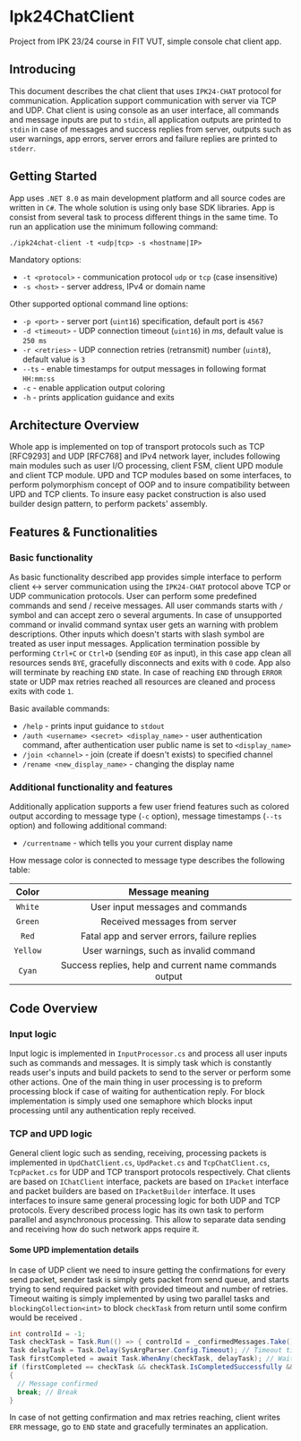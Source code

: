 # Ipk24ChatClient
Project from IPK 23/24 course in FIT VUT, simple console chat client app.
## Introducing
This document describes the chat client that uses `IPK24-CHAT` protocol for communication. Application support communication with server via TCP and UDP. Chat client is using console as an user interface, all commands and message inputs are put to `stdin`, all application outputs are printed to `stdin` in case of messages and success replies from server, outputs such as user warnings, app errors, server errors and failure replies are printed to `stderr`.

## Getting Started
App uses `.NET 8.0` as main development platform and all source codes are written in `C#`. The whole solution is using only base SDK libraries. App is consist from several task to process different things in the same time. To run an application use the minimum following command:
```shell
./ipk24chat-client -t <udp|tcp> -s <hostname|IP>
``` 
Mandatory options:
- `-t <protocol>` - communication protocol `udp` or `tcp` (case insensitive)
- `-s <host>` - server address, IPv4 or domain name

Other supported optional command line options:
- `-p <port>` - server port (`uint16`) specification, default port is `4567`
- `-d <timeout>` - UDP connection timeout (`uint16`) in *ms*, default value is `250 ms`
- `-r <retries>` - UDP connection retries (retransmit) number (`uint8`), default value is `3`
- `--ts` - enable timestamps for output messages in following format `HH:mm:ss`
- `-c` - enable application output coloring
- `-h` - prints application guidance and exits

## Architecture Overview
Whole app is implemented on top of transport protocols such as TCP [RFC9293] and UDP [RFC768] and IPv4 network layer, includes following main modules such as user I/O processing, client FSM, client UPD module and client TCP module. UPD and TCP modules based on some interfaces, to perform polymorphism concept of OOP and to insure compatibility between UPD and TCP clients. To insure easy packet construction is also used builder design pattern, to perform packets' assembly.

## Features & Functionalities
### Basic functionality
As basic functionality described app provides simple interface to perform client <-> server communication using the `IPK24-CHAT` protocol above TCP or UDP communication protocols. User can perform some predefined commands and send / receive messages. All user commands starts with `/` symbol and can accept zero o several arguments. In case of unsupported command or invalid command syntax user gets an warning with problem descriptions. Other inputs which doesn't starts with slash symbol are treated as user input messages. Application termination possible by performing `Ctrl+C` or `Ctrl+D` (sending `EOF` as input), in this case app clean all resources sends `BYE`, gracefully disconnects and exits with `0` code. App also will terminate by reaching `END` state. In case of reaching `END` through `ERROR` state or UDP max retries reached all resources are cleaned and process exits with code `1`.

Basic available commands:
- `/help` - prints input guidance to `stdout`
- `/auth <username> <secret> <display_name>` - user authentication command, after authentication user public name is set to `<display_name>`
- `/join <channel>` - join (create if doesn't exists) to specified channel
- `/rename <new_display_name>` - changing the display name

### Additional functionality and features
Additionally application supports a few user friend features such as colored output according to message type (`-c` option), message timestamps (`--ts` option) and following additional command:
- `/currentname` - which tells you your current display name

How message color is connected to message type describes the following table:

| Color    | Message meaning                                        |
|:----------:|:--------------------------------------------------------:|
| `White`  | User input messages and commands                       |
| `Green`  | Received messages from server                          |
| `Red`    | Fatal app and server errors, failure replies           |
| `Yellow` | User warnings, such as invalid command                 |
| `Cyan`   | Success replies, help and current name commands output |

## Code Overview
### Input logic
Input logic is implemented in `InputProcessor.cs` and process all user inputs such as commands and messages. It is simply task which is constantly reads user's inputs and build packets to send to the server or perform some other actions. One of the main thing in user processing is to preform processing block if case of waiting for authentication reply. For block implementation is simply used one semaphore which blocks input processing until any authentication reply received.
### TCP and UPD logic
General client logic such as sending, receiving, processing packets is implemented in `UpdChatClient.cs`, `UpdPacket.cs`  and `TcpChatClient.cs`, `TcpPacket.cs` for UDP and TCP transport protocols respectively. Chat clients are based on `IChatClient` interface, packets are based on `IPacket` interface and packet builders are based on `IPacketBuilder` interface. It uses interfaces to insure same general processing logic for both UDP and TCP protocols. Every described process logic has its own task to perform parallel and asynchronous processing. This allow to separate data sending and receiving how do such network apps require it.
#### Some UPD implementation details
In case of UDP client we need to insure getting the confirmations for every send packet, sender task is simply gets packet from send queue, and starts trying to send required packet with provided timeout and number of retries. Timeout waiting is simply implemented by using two parallel tasks and `blockingCollection<int>` to block `checkTask` from return until some confirm would be received .
```c#
int controlId = -1;  
Task checkTask = Task.Run(() => { controlId = _confirmedMessages.Take(); }); // Confirmation waiter  
Task delayTask = Task.Delay(SysArgParser.Config.Timeout); // Timeout timer  
Task firstCompleted = await Task.WhenAny(checkTask, delayTask); // Wait for confirm message or timeout  
if (firstCompleted == checkTask && checkTask.IsCompletedSuccessfully && controlId == id)  
{  
  // Message confirmed  
  break; // Break
}
```
In case of not getting confirmation and max retries reaching, client writes `ERR` message, go to `END` state and gracefully terminates an application.